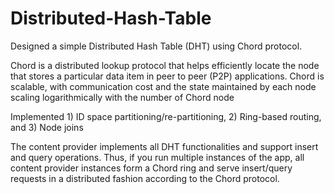 # Distributed-Hash-Table

Designed a simple Distributed Hash Table (DHT) using Chord protocol. 

Chord is a distributed lookup protocol that helps efficiently locate the node that stores a particular data item in peer to peer 
(P2P) applications.  Chord is scalable, with communication cost
and the state maintained by each node scaling logarithmically with
the number of Chord node

Implemented 1) ID space partitioning/re-partitioning, 2) Ring-based routing, and 3) Node joins

The content provider implements all DHT functionalities and support insert and query operations. Thus, if you run multiple instances of the app, all content provider instances form a Chord ring and serve insert/query requests in a distributed fashion according to the Chord protocol.

